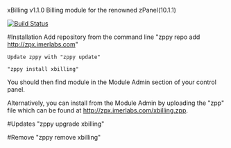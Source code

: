 xBilling v1.1.0
Billing module for the renowned zPanel(10.1.1)

[![Build Status](https://travis-ci.org/modpluz/xbilling.png?branch=master)](https://travis-ci.org/modpluz/xbilling)

#Installation
	Add repository from the command line
		"zppy repo add http://zpx.imerlabs.com"
	
	Update zppy with "zppy update"

	"zppy install xbilling"

You should then find module in the Module Admin section of your control panel.

Alternatively, you can install from the Module Admin by uploading the "zpp" file 
which can be found at http://zpx.imerlabs.com/xbilling.zpp.

#Updates
	"zppy upgrade xbilling"

#Remove
	"zppy remove xbilling"



